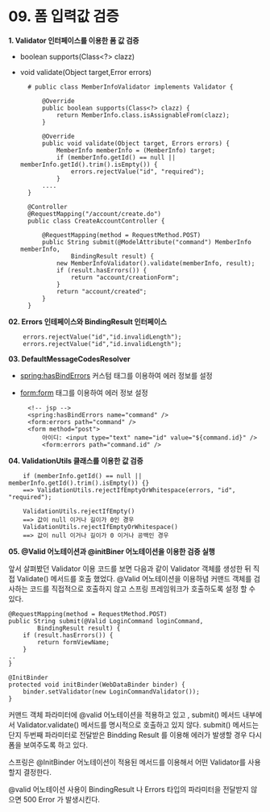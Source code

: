 # 09. 폼 입력값 검증 #

**1. Validator 인터페이스를 이용한 폼 값 검증**

- boolean supports(Class<?> clazz)
- void validate(Object target,Error errors)


		# public class MemberInfoValidator implements Validator {
	
			@Override
			public boolean supports(Class<?> clazz) {
				return MemberInfo.class.isAssignableFrom(clazz);
			}
		
			@Override
			public void validate(Object target, Errors errors) {
				MemberInfo memberInfo = (MemberInfo) target;
				if (memberInfo.getId() == null || memberInfo.getId().trim().isEmpty()) {
					errors.rejectValue("id", "required");
				}
			....
		}
 
		@Controller
		@RequestMapping("/account/create.do")
		public class CreateAccountController {

			@RequestMapping(method = RequestMethod.POST)
			public String submit(@ModelAttribute("command") MemberInfo memberInfo,
					BindingResult result) {
				new MemberInfoValidator().validate(memberInfo, result);
				if (result.hasErrors()) {
					return "account/creationForm";
				}
				return "account/created";
			}
		}

**02. Errors 인테페이스와 BindingResult 인터페이스**

		errors.rejectValue("id","id.invalidLength");
		errors.rejectValue("id","id.invalidLength");


**03. DefaultMessageCodesResolver**

- <spring:hasBindErrors> 커스텀 태그를 이용하여 에러 정보를 설정
- <form:form> 태그를 이용하여 에러 정보 설정
		
		<!-- jsp -->
		<spring:hasBindErrors name="command" />
		<form:errors path="command" />
		<form method="post">
			아이디: <input type="text" name="id" value="${command.id}" />
			<form:errors path="command.id" />

**04. ValidationUtils 클래스를 이용한 값 검증**

		if (memberInfo.getId() == null || memberInfo.getId().trim().isEmpty()) {}
		==> ValidationUtils.rejectIfEmptyOrWhitespace(errors, "id", "required");

		ValidationUtils.rejectIfEmpty()
		==> 값이 null 이거나 길이가 0인 경우
		ValidationUtils.rejectIfEmptyOrWhitespace()
		==> 값이 null 이거나 길이가 0 이거나 공백인 경우 

**05. @Valid 어노테이션과 @initBiner 어노테이션을 이용한 검증 실행**

앞서 살펴봤던 Validator 이용 코드를 보면 다음과 같이 Validator 객체를 생성한 뒤 직접 Validate() 메서드를 호출 했었다.
@Valid 어노테이션을 이용하념 커맨드 객체를 검사하는 코드를 직접적으로 호출하지 않고 스프링 프레임워크가 호출하도록 설정 할 수 있다.

	@RequestMapping(method = RequestMethod.POST)
	public String submit(@Valid LoginCommand loginCommand, 
			BindingResult result) {
		if (result.hasErrors()) {
			return formViewName;
		}
	..	
	}

	@InitBinder
	protected void initBinder(WebDataBinder binder) {
		binder.setValidator(new LoginCommandValidator());
	}

커맨드 객체 파라미터에 @valid 어노테이션을 적용하고 있고 , submit() 메서드 내부에서 Validator.validate() 메서드를 명시적으로 호출하고 있지 않다. submit() 메서드는 단지 두번째 파라미터로 전달받은 Bindding Result 를 이용해 에러가 발생할 경우 다시 폼을 보여주도록 하고 있다.

스프링은 @InitBinder 어노테이션이 적용된 메서드를 이용해서 어떤 Validator를 사용할지 결정한다.

@valid 어노테이션 사용이 BindingResult 나 Errors 타입의 파라미터을 전달받지 않으면 500 Error 가 발생시킨다.